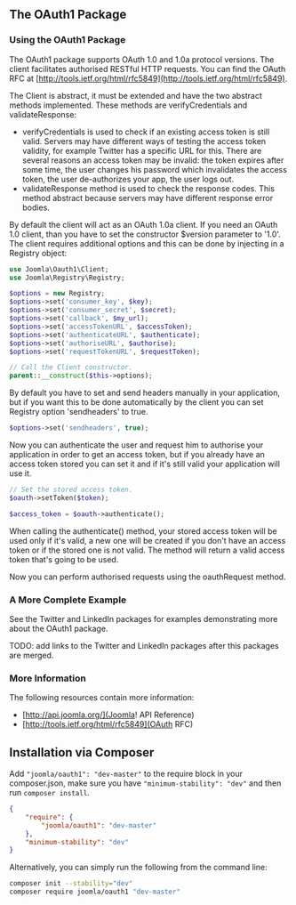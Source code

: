 ## The OAuth1 Package

### Using the OAuth1 Package

The OAuth1 package supports OAuth 1.0 and 1.0a protocol versions. The client facilitates authorised RESTful HTTP requests. You can find the OAuth RFC at [http://tools.ietf.org/html/rfc5849](http://tools.ietf.org/html/rfc5849).

The Client is abstract, it must be extended and have the two abstract methods implemented. These methods are verifyCredentials and validateResponse:
* verifyCredentials is used to check if an existing access token is still valid. Servers may have different ways of testing the access token validity, for example Twitter has a specific URL for this. There are several reasons an access token may be invalid: the token expires after some time, the user changes his password which invalidates the access token, the user de-authorizes your app, the user logs out.
* validateResponse method is used to check the response codes. This method abstract because servers may have different response error bodies.

By default the client will act as an OAuth 1.0a client. If you need an OAuth 1.0 client, than you have to set the constructor $version parameter to '1.0'. The client requires additional options and this can be done by injecting in a Registry object:

```php
use Joomla\Oauth1\Client;
use Joomla\Registry\Registry;

$options = new Registry;
$options->set('consumer_key', $key);
$options->set('consumer_secret', $secret);
$options->set('callback', $my_url);
$options->set('accessTokenURL', $accessToken);
$options->set('authenticateURL', $authenticate);
$options->set('authoriseURL', $authorise);
$options->set('requestTokenURL', $requestToken);

// Call the Client constructor.
parent::__construct($this->options);
```

By default you have to set and send headers manually in your application, but if you want this to be done automatically by the client you can set Registry option 'sendheaders' to true.

```php
$options->set('sendheaders', true);
```

Now you can authenticate the user and request him to authorise your application in order to get an access token, but if you already have an access token stored you can set it and if it's still valid your application will use it.

```php
// Set the stored access token.
$oauth->setToken($token);

$access_token = $oauth->authenticate();
```

When calling the authenticate() method, your stored access token will be used only if it's valid, a new one will be created if you don't have an access token or if the stored one is not valid. The method will return a valid access token that's going to be used.

Now you can perform authorised requests using the oauthRequest method.

### A More Complete Example

See the Twitter and LinkedIn packages for examples demonstrating more about the OAuth1 package.

TODO: add links to the Twitter and LinkedIn packages after this packages are merged.

### More Information
The following resources contain more information:
* [http://api.joomla.org/](Joomla! API Reference)
* [http://tools.ietf.org/html/rfc5849](OAuth RFC)


## Installation via Composer

Add `"joomla/oauth1": "dev-master"` to the require block in your composer.json, make sure you have `"minimum-stability": "dev"` and then run `composer install`.

```json
{
	"require": {
		"joomla/oauth1": "dev-master"
	},
	"minimum-stability": "dev"
}
```

Alternatively, you can simply run the following from the command line:

```sh
composer init --stability="dev"
composer require joomla/oauth1 "dev-master"
```
